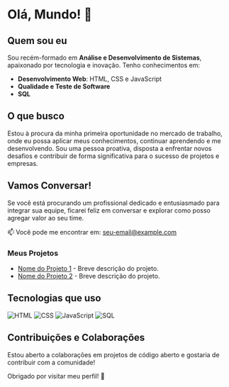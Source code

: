 # Olá, Mundo! 👋

## Quem sou eu

Sou recém-formado em **Análise e Desenvolvimento de Sistemas**, apaixonado por tecnologia e inovação. Tenho conhecimentos em:

- **Desenvolvimento Web**: HTML, CSS e JavaScript
- **Qualidade e Teste de Software**
- **SQL**

## O que busco

Estou à procura da minha primeira oportunidade no mercado de trabalho, onde eu possa aplicar meus conhecimentos, continuar aprendendo e me desenvolvendo. Sou uma pessoa proativa, disposta a enfrentar novos desafios e contribuir de forma significativa para o sucesso de projetos e empresas.

## Vamos Conversar!

Se você está procurando um profissional dedicado e entusiasmado para integrar sua equipe, ficarei feliz em conversar e explorar como posso agregar valor ao seu time.

📫 Você pode me encontrar em: [seu-email@example.com](mailto:seu-email@example.com)

### Meus Projetos

- [Nome do Projeto 1](link-do-projeto-1) - Breve descrição do projeto.
- [Nome do Projeto 2](link-do-projeto-2) - Breve descrição do projeto.

## Tecnologias que uso

![HTML](https://img.shields.io/badge/HTML5-E34F26?style=flat-square&logo=html5&logoColor=white)
![CSS](https://img.shields.io/badge/CSS3-1572B6?style=flat-square&logo=css3&logoColor=white)
![JavaScript](https://img.shields.io/badge/JavaScript-F7DF1E?style=flat-square&logo=javascript&logoColor=black)
![SQL](https://img.shields.io/badge/SQL-003B57?style=flat-square&logo=postgresql&logoColor=white)

## Contribuições e Colaborações

Estou aberto a colaborações em projetos de código aberto e gostaria de contribuir com a comunidade!

Obrigado por visitar meu perfil! 🚀
